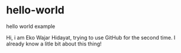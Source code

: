 # hello-world
hello world example

Hi, i am Eko Wajar Hidayat, trying to use GitHub for the second time. I already know a litle bit about this thing!

